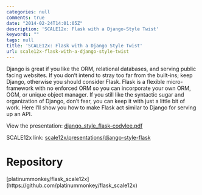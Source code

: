 ```yaml
---
categories: null
comments: true
date: "2014-02-24T14:01:05Z"
description: 'SCALE12x: Flask with a Django-Style Twist'
keywords: ""
tags: null
title: 'SCALE12x: Flask with a Django Style Twist'
url: scale12x-flask-with-a-django-style-twist
---
```


Django is great if you like the ORM, relational databases, and serving public facing websites. If you don’t intend to stray too far from the built-ins; keep Django, otherwise you should consider Flask. Flask is a flexible micro-framework with no enforced ORM so you can incorporate your own ORM, OGM, or unique object manager. If you still like the syntactic sugar and organization of Django, don’t fear, you can keep it with just a little bit of work. Here I’ll show you how to make Flask act similar to Django for serving up an API.

View the presentation: [django_style_flask-codylee.pdf](https://github.com/platinummonkey/flask_scale12x/raw/master/django_style_flask-codylee.pdf)

SCALE12x link: [scale12x/presentations/django-style-flask](https://www.socallinuxexpo.org/scale12x/presentations/django-style-flask)
<h1 id="repository">Repository</h1>
[platinummonkey/flask_scale12x](https://github.com/platinummonkey/flask_scale12x)

